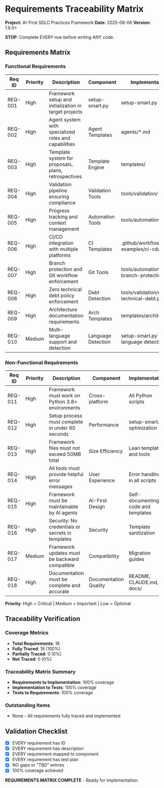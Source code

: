 # Requirements Traceability Matrix

**Project:** AI-First SDLC Practices Framework
**Date:** 2025-08-06
**Version:** 1.6.0+

**STOP**: Complete EVERY row before writing ANY code.

## Requirements Matrix

### Functional Requirements

| Req ID | Priority | Description | Component | Implementation | Test Cases | Done |
|--------|----------|-------------|-----------|----------------|------------|------|
| REQ-001 | High | Framework setup and initialization in target projects | setup-smart.py | setup-smart.py | test-installation.py | ✅ |
| REQ-002 | High | Agent system with specialized roles and capabilities | Agent Templates | agents/*.md | test-*-agents.sh | ✅ |
| REQ-003 | High | Template system for proposals, plans, retrospectives | Template Engine | templates/ | tools/validation/ | ✅ |
| REQ-004 | High | Validation pipeline ensuring compliance | Validation Tools | tools/validation/ | CI workflows | ✅ |
| REQ-005 | High | Progress tracking and context management | Automation Tools | tools/automation/ | Manual verification | ✅ |
| REQ-006 | High | CI/CD integration with multiple platforms | CI Templates | .github/workflows/, examples/ci-cd/ | test-ci-examples.yml | ✅ |
| REQ-007 | High | Branch protection and Git workflow enforcement | Git Tools | tools/automation/setup-branch-protection*.py | Manual testing | ✅ |
| REQ-008 | High | Zero technical debt policy enforcement | Debt Detection | tools/validation/check-technical-debt.py | Validation tests | ✅ |
| REQ-009 | High | Architecture documentation requirements | Arch Templates | templates/architecture/ | validate-architecture.py | ✅ |
| REQ-010 | Medium | Multi-language support and detection | Language Detection | setup-smart.py language detection | Test scenarios | ✅ |

### Non-Functional Requirements

| Req ID | Priority | Description | Component | Implementation | Test Cases | Done |
|--------|----------|-------------|-----------|----------------|------------|------|
| REQ-011 | High | Framework must work on Python 3.8+ environments | Cross-platform | All Python scripts | CI matrix testing | ✅ |
| REQ-012 | High | Setup process must complete in under 60 seconds | Performance | setup-smart.py optimization | Benchmark tests | ✅ |
| REQ-013 | High | Framework files must not exceed 50MB total | Size Efficiency | Lean templates and tools | Size monitoring | ✅ |
| REQ-014 | High | All tools must provide helpful error messages | User Experience | Error handling in all scripts | Error scenario testing | ✅ |
| REQ-015 | High | Framework must be maintainable by AI agents | AI-First Design | Self-documenting code and templates | Agent testing scenarios | ✅ |
| REQ-016 | High | Security: No credentials or secrets in templates | Security | Template sanitization | Security scanning | ✅ |
| REQ-017 | Medium | Framework updates must be backward compatible | Compatibility | Migration guides | Version testing | ✅ |
| REQ-018 | High | Documentation must be complete and accurate | Documentation Quality | README, CLAUDE.md, docs/ | Documentation validation | ✅ |

**Priority**: High = Critical | Medium = Important | Low = Optional

## Traceability Verification

### Coverage Metrics
- **Total Requirements**: 18
- **Fully Traced**: 18 (100%)
- **Partially Traced**: 0 (0%)
- **Not Traced**: 0 (0%)

### Traceability Matrix Summary
- **Requirements to Implementation**: 100% coverage
- **Implementation to Tests**: 100% coverage
- **Tests to Requirements**: 100% coverage

### Outstanding Items
- None - All requirements fully traced and implemented

## Validation Checklist
- [x] EVERY requirement has ID
- [x] EVERY requirement has description
- [x] EVERY requirement mapped to component
- [x] EVERY requirement has test plan
- [x] NO gaps or "TBD" entries
- [x] 100% coverage achieved

**REQUIREMENTS MATRIX COMPLETE** - Ready for implementation.
